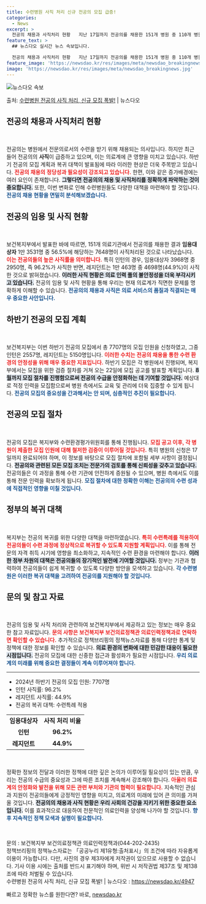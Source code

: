 ```yaml
---
title: 수련병원 사직 처리 신규 전공의 모집 급증!
categories:
  - News
excerpt: >
  전공의 채용과 사직처리 현황   지난 17일까지 전공의를 채용한 151개 병원 중 110개 병원에서 사직처리…
feature_text: >
  ## 뉴스다오 실시간 뉴스 속보입니다.

  전공의 채용과 사직처리 현황   지난 17일까지 전공의를 채용한 151개 병원 중 110개 병원에서 사직처리…
feature_image: 'https://newsdao.kr/res/images/meta/newsdao_breakingnews.jpg'
image: 'https://newsdao.kr/res/images/meta/newsdao_breakingnews.jpg'
---
```


![뉴스다오 속보](https://newsdao.kr/res/images/meta/newsdao_breakingnews.jpg)

<p>출처: <a href="https://newsdao.kr/4947" rel="dofollow">수련병원 전공의 사직 처리, 신규 모집 폭발!</a> | 뉴스다오</p>

<h2 data-ke-size="size26">전공의 채용과 사직처리 현황</h2>

<p data-ke-size="size16">&nbsp;</p>

전공의는 병원에서 전문의로서의 수련을 받기 위해 채용되는 의사입니다. 하지만 최근 들어 전공의의 **사직**이 급증하고 있으며, 이는 의료계에 큰 영향을 미치고 있습니다. 하반기 전공의 모집 계획과 복귀 대책이 발표됨에 따라 이러한 현상은 더욱 주목받고 있습니다. <b><span style="color: #ee2323;">전공의 채용의 정당성과 필요성이 강조되고 있습니다.</span></b> 한편, 이와 같은 증가배경에는 여러 요인이 존재합니다. <b><span style="background-color: #21538527;">그렇다면 전공의의 채용 및 사직처리를 정확하게 파악하는 것이 중요합니다.</span></b> 또한, 이번 변화로 인해 수련병원들도 다양한 대책을 마련해야 할 것입니다. <b><span style="color: #1a5490;">전공의 채용 현황을 면밀히 분석해보겠습니다.</span></b>

<h2 data-ke-size="size26">전공의 임용 및 사직 현황</h2>

<p data-ke-size="size16">&nbsp;</p>

보건복지부에서 발표한 바에 따르면, 151개 의료기관에서 전공의를 채용한 결과 **임용대상자** 1만 3531명 중 56.5%에 해당하는 7648명이 사직처리된 것으로 나타났습니다. <b><span style="color: #ee2323;">이는 전공의들의 높은 사직률을 의미합니다.</span></b> 특히 인턴의 경우, 임용대상자 3968명 중 2950명, 즉 96.2%가 사직한 반면, 레지던트는 1만 463명 중 4698명(44.9%)이 사직한 것으로 밝혀졌습니다. <b><span style="background-color: #21538527;">이러한 사직 현황은 의료 인력 풀의 불안정성을 더욱 부각시키고 있습니다.</span></b> 전공의 임용 및 사직 현황을 통해 우리는 현재 의료계가 직면한 문제를 명확하게 이해할 수 있습니다. <b><span style="color: #1a5490;">전공의의 채용과 사직은 의료 서비스의 품질과 직결되는 매우 중요한 사안입니다.</span></b>

<h2 data-ke-size="size26">하반기 전공의 모집 계획</h2>

<p data-ke-size="size16">&nbsp;</p>

보건복지부는 이번 하반기 전공의 모집에서 총 7707명의 모집 인원을 신청하였고, 그중 인턴은 2557명, 레지던트는 5150명입니다. <b><span style="color: #ee2323;">이러한 수치는 전공의 채용을 통한 수련 환경의 안정성을 위해 매우 중요한 지표입니다.</span></b> 하반기 모집은 각 병원에서 진행되며, 복지부에서는 모집을 위한 검증 절차를 거쳐 오는 22일에 모집 공고를 발표할 계획입니다. <b><span style="background-color: #21538527;">8월까지 모집 절차를 진행함으로써 전공의 수급을 안정화하는 데 기여할 것입니다.</span></b> 예상대로 적정 인력을 모집함으로써 병원 측에서도 교육 및 관리에 더욱 집중할 수 있게 됩니다. <b><span style="color: #1a5490;">전공의 모집의 중요성을 간과해서는 안 되며, 심층적인 추진이 필요합니다.</span></b>

<h2 data-ke-size="size26">전공의 모집 절차</h2>

<p data-ke-size="size16">&nbsp;</p>

전공의 모집은 복지부와 수련환경평가위원회를 통해 진행됩니다. <b><span style="color: #ee2323;">모집 공고 이후, 각 병원이 제출한 모집 인원에 대해 철저한 검증이 이루어질 것입니다.</span></b> 특히 병원의 신청은 17일까지 완료되어야 하며, 이 정보를 바탕으로 모집 절차에 포함될 세부 사항이 결정됩니다. <b><span style="background-color: #21538527;">전공의와 관련된 모든 모집 조치는 전문가의 검토를 통해 신뢰성을 갖추고 있습니다.</span></b> 전공의들은 이 과정을 통해 수련 기관에 안전하게 증원될 수 있으며, 병원 측에서도 이를 통해 전문 인력을 확보하게 됩니다. <b><span style="color: #1a5490;">모집 절차에 대한 정확한 이해는 전공의의 수련 성과에 직접적인 영향을 미칠 것입니다.</span></b>

<h2 data-ke-size="size26">정부의 복귀 대책</h2>

<p data-ke-size="size16">&nbsp;</p>

복지부는 전공의 복귀를 위한 다양한 대책을 마련하였습니다. <b><span style="color: #ee2323;">특히 수련특례를 적용하여 전공의들이 수련 과정에 정상적으로 복귀할 수 있도록 지원할 계획입니다.</span></b> 이를 통해 전문의 자격 취득 시기에 영향을 최소화하고, 지속적인 수련 환경을 마련해야 합니다. <b><span style="background-color: #21538527;">이러한 정부 차원의 대책은 전공의들의 장기적인 발전에 기여할 것입니다.</span></b> 정부는 기관과 협력하여 전공의들이 쉽게 복귀할 수 있도록 다양한 방안을 모색하고 있습니다. <b><span style="color: #1a5490;">각 수련병원은 이러한 복귀 대책을 고려하여 전공의를 지원해야 할 것입니다.</span></b>

<h2 data-ke-size="size26">문의 및 참고 자료</h2>

<p data-ke-size="size16">&nbsp;</p>

전공의 임용 및 사직 처리와 관련하여 보건복지부에서 제공하고 있는 정보는 매우 중요한 참고 자료입니다. <b><span style="color: #ee2323;">문의 사항은 보건복지부 보건의료정책관 의료인력정책과로 연락하면 확인할 수 있습니다.</span></b> 추가적으로 정책브리핑의 정책뉴스자료를 통해 다양한 통계 및 정책에 대한 정보를 확인할 수 있습니다. <b><span style="background-color: #21538527;">의료 환경의 변화에 대한 민감한 대응이 필요한 시점입니다.</span></b> 전공의 모집에 대한 신중한 접근과 활성화가 필요한 시점입니다. <b><span style="color: #1a5490;">우리 의료계의 미래를 위해 중요한 결정들이 계속 이루어져야 합니다.</span></b> 

<hr>

<ul>
    <li>2024년 하반기 전공의 모집 인원: 7707명</li>
    <li>인턴 사직률: 96.2%</li>
    <li>레지던트 사직률: 44.9%</li>
    <li>전공의 복귀 대책: 수련특례 적용</li>
</ul>

<table style="width: 100%;">
    <tr>
        <td style="text-align: center; height: 17px;"><b>임용대상자</b></td>
        <td style="text-align: center; height: 17px;"><b>사직 처리 비율</b></td>
    </tr>
    <tr>
        <td style="text-align: center; height: 17px;"><b>인턴</b></td>
        <td style="text-align: center; height: 17px;"><b>96.2%</b></td>
    </tr>
    <tr>
        <td style="text-align: center; height: 17px;"><b>레지던트</b></td>
        <td style="text-align: center; height: 17px;"><b>44.9%</b></td>
    </tr>
</table>

<p data-ke-size="size16">&nbsp;</p>

정확한 정보의 전달과 이러한 정책에 대한 깊은 논의가 이루어질 필요성이 있는 만큼, 우리는 전공의 수급의 중요성과 그에 따른 조치를 계속해서 강조해야 합니다. <b><span style="color: #ee2323;">아울러 의료계의 안정화와 발전을 위해 모든 관련 부처와 기관의 협력이 필요합니다.</span></b> 지속적인 관심과 지원이 전공의들에게 긍정적인 영향을 미치고, 의료계의 미래에 있어 큰 의미를 가져올 것입니다. <b><span style="background-color: #21538527;">전공의의 채용과 사직 현황은 우리 사회의 건강을 지키기 위한 중요한 요소입니다.</span></b> 이를 효과적으로 대응하여 전문적인 의료인력을 양성해 나가야 할 것입니다. <b><span style="color: #1a5490;">향후 지속적인 정책 모색과 실행이 필요합니다.</span></b>

<p data-ke-size="size16">&nbsp;</p>

문의 : 보건복지부 보건의료정책관 의료인력정책과(044-202-2435)  
정책브리핑의 정책뉴스자료는 「공공누리 제1유형:출처표시」의 조건에 따라 자유롭게 이용이 가능합니다. 다만, 사진의 경우 제3자에게 저작권이 있으므로 사용할 수 없습니다. 기사 이용 시에는 출처를 반드시 표기해야 하며, 위반 시 저작권법 제37조 및 제138조에 따라 처벌될 수 있습니다.   
수련병원 전공의 사직 처리, 신규 모집 폭발! | 뉴스다오  : https://newsdao.kr/4947  

빠르고 정확한 뉴스를 원한다면? 바로, <a href="https://newsdao.kr" rel="dofollow">newsdao.kr</a>


